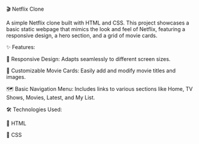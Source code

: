 🎬 Netflix Clone

A simple Netflix clone built with HTML and CSS. This project showcases a basic static webpage that mimics the look and feel of Netflix, featuring a responsive design, a hero section, and a grid of movie cards.

✨ Features:

📱 Responsive Design: Adapts seamlessly to different screen sizes.

🎥 Customizable Movie Cards: Easily add and modify movie titles and images.

🗺️ Basic Navigation Menu: Includes links to various sections like Home, TV Shows, Movies, Latest, and My List.

🛠️ Technologies Used:

📝 HTML

🎨 CSS
